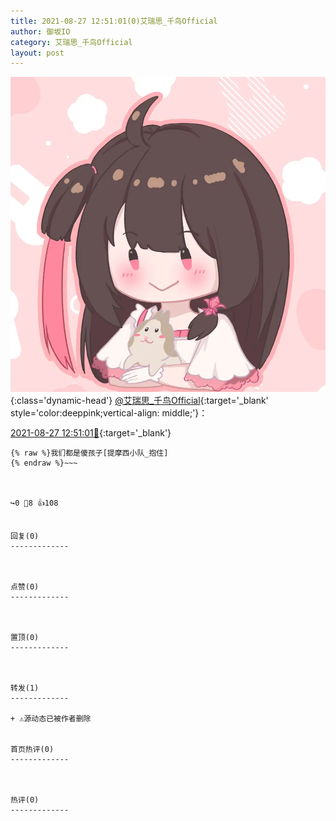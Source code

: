 ```yaml
---
title: 2021-08-27 12:51:01(0)艾瑞思_千鸟Official
author: 御坂IO
category: 艾瑞思_千鸟Official
layout: post
---
```


![img](/images/7e08840c56f251de28bdf766b647bd5fe9a5d50a.jpg){:class='dynamic-head'}
[@艾瑞思_千鸟Official](https://space.bilibili.com/1090010845/dynamic){:target='_blank' style='color:deeppink;vertical-align: middle;'}：

[2021-08-27 12:51:01🔗](https://t.bilibili.com/563505984191144989){:target='_blank'}

~~~
{% raw %}我们都是傻孩子[提摩西小队_抱住]
{% endraw %}~~~



↪️0 💬8 👍108


回复(0)
-------------



点赞(0)
-------------



置顶(0)
-------------



转发(1)
-------------

+ ⚠源动态已被作者删除


首页热评(0)
-------------



热评(0)
-------------



